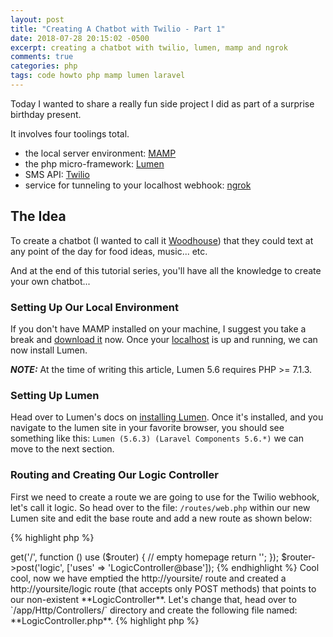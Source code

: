 ```yaml
---
layout: post
title: "Creating A Chatbot with Twilio - Part 1"
date: 2018-07-28 20:15:02 -0500
excerpt: creating a chatbot with twilio, lumen, mamp and ngrok
comments: true
categories: php
tags: code howto php mamp lumen laravel
---
```

Today I wanted to share a really fun side project I did as part of a surprise birthday present.

It involves four toolings total.

* the local server environment: [MAMP](https://www.mamp.info/en/)
* the php micro-framework: [Lumen](https://lumen.laravel.com)
* SMS API: [Twilio](https://www.twilio.com/)
* service for tunneling to your localhost webhook: [ngrok](https://ngrok.com/)

## The Idea

To create a chatbot (I wanted to call it [Woodhouse](http://archer.wikia.com/wiki/Woodhouse)) that they could text at any point of the day for food ideas, music... etc.

And at the end of this tutorial series, you'll have all the knowledge to create your own chatbot...

### Setting Up Our Local Environment

If you don't have MAMP installed on your machine, I suggest you take a break and [download it](https://www.mamp.info/en/downloads/) now. Once your [localhost](http://localhost/) is up and running, we can now install Lumen.

***NOTE:*** At the time of writing this article, Lumen 5.6 requires PHP >= 7.1.3.

### Setting Up Lumen

Head over to Lumen's docs on [installing Lumen](https://lumen.laravel.com/docs/5.6/installation). Once it's installed, and you navigate to the lumen site in your favorite browser, you should see something like this: `Lumen (5.6.3) (Laravel Components 5.6.*)` we can move to the next section.

### Routing and Creating Our Logic Controller

First we need to create a route we are going to use for the Twilio webhook, let's call it logic. So head over to the file: `/routes/web.php` within our new Lumen site and edit the base route and add a new route as shown below:

{% highlight php %}
<?php
$router->get('/', function () use ($router) {
  // empty homepage
  return '';
});

$router->post('logic', ['uses' => 'LogicController@base']);
{% endhighlight %}

Cool cool, now we have emptied the http://yoursite/ route and created a http://yoursite/logic route (that accepts only POST methods) that points to our non-existent **LogicController**. Let's change that, head over to `/app/Http/Controllers/` directory and create the following file named: **LogicController.php**.

{% highlight php %}
<?php
namespace App\Http\Controllers;
use Illuminate\Http\Request;

class LogicController extends Controller {
    public function __construct() {

    }

    public function base(Request $request) {

      return 'we got here!';
    }
}
{% endhighlight %}

Now if you navigate to http://yoursite/logic, you should see a simple message: ***we got here!***

### Adding Twilio Support to Lumen/Laravel

Next step is relatively straight forward, and very well documented here on Twilio's site: [TWILIO SMS PHP QUICKSTART](https://www.twilio.com/docs/sms/quickstart/php)

But high level, go to the site's root within your command line and install the Twilio SDK by running:
{% highlight conf %}
composer require twilio/sdk
{% endhighlight %}

After that, we can use it within our LogicController by updating the top of the file with two new lines:

{% highlight php %}
<?php
namespace App\Http\Controllers;
use Illuminate\Http\Request;
use Twilio\Rest\Client;
use Twilio\Twiml;

class LogicController extends Controller {
{% endhighlight %}
